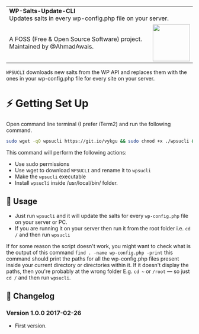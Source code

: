 <table width="100%">
    <tr>
        <td align="left" width="100%" colspan="2">
            <strong>WP-Salts-Update-CLI</strong><br />
            Updates salts in every wp-config.php file on your server.
        </td>
    </tr>
    <tr>
        <td>
            A FOSS (Free & Open Source Software) project. Maintained by @AhmadAwais.
        </td>
        <td align="center">
            <a href="https://AhmadAwais.com/">
                <img src="https://i.imgur.com/Asg4d3k.png" width="100" />
            </a>
        </td>
    </tr>
</table>


`WPSUCLI` downloads new salts from the WP API and replaces them with the ones in your wp-config.php file for every site on your server.

# ⚡️ Getting Set Up

Open command line terminal (I prefer iTerm2) and run the following command.

```bash
sudo wget -qO wpsucli https://git.io/vykgu && sudo chmod +x ./wpsucli && sudo install ./wpsucli /usr/local/bin/wpsucli
```

This command will perform the following actions:

- Use sudo permissions
- Use wget to download `WPSUCLI` and rename it to `wpsucli` 
- Make the `wpsucli` executable
- Install `wpsucli` inside /usr/local/bin/ folder.

## 🙌 Usage

- Just run `wpsucli` and it will update the salts for every `wp-config.php` file on your server or PC.
- If you are running it on your server then run it from the root folder i.e. `cd /` and then run `wpsucli`

If for some reason the script doesn't work, you might want to check what is the output of this command 
`find . -name wp-config.php -print` this command should print the paths for all the wp-config.php files present inside your current directory or directories within it. If it doesn't display the paths, then you're probably at the wrong folder E.g. `cd ~` or `/root` — so just  `cd /` and then run `wpsucli`.

## 🎯 Changelog

### Version 1.0.0 2017-02-26
- First version.
